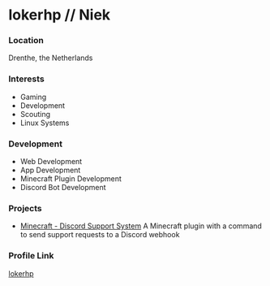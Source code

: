 
# lokerhp // Niek

### Location

Drenthe, the Netherlands

### Interests

- Gaming
- Development
- Scouting
- Linux Systems

### Development

- Web Development
- App Development
- Minecraft Plugin Development
- Discord Bot Development

### Projects

- [Minecraft - Discord Support System](https://github.com/lokerhp/MinecraftDiscordSupportSystem) A Minecraft plugin with a command to send support requests to a Discord webhook

### Profile Link

[lokerhp](https://github.com/lokerhp)
